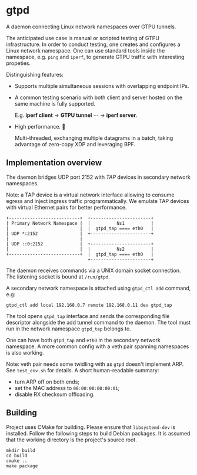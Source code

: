 # gtpd
A daemon connecting Linux network namespaces over GTPU tunnels.

The anticipated use case is manual or scripted testing of GTPU infrastructure.
In order to conduct testing, one creates and configures a Linux network namespace.
One can use standard tools inside the namespace, e.g. `ping` and `iperf`,
to generate GTPU traffic with interesting propeties.

Distinguishing features:
  * Supports multiple simultaneous sessions with overlapping endpoint IPs.
 
  * A common testing scenario with both client
    and server hosted on the same machine is fully supported.
    
    E.g. **iperf client** → **GTPU tunnel** ⋯ → **iperf server**.
    
  * High performance. 🚀
  
    Multi-threaded, exchanging multiple datagrams
    in a batch, taking advantage of zero-copy XDP and leveraging BPF.

## Implementation overview

The daemon bridges UDP port 2152 with *TAP* devices in secondary network namespaces.

Note: a TAP device is a virtual network interface allowing to
consume egress and inject ingress traffic programmatically.
We emulate TAP devices with virtual Ethernet pairs for better performance.

```
+---------------------------+  +-----------------------+
| Primary Network Namespace |  |          Ns1          |
|                           |  |  gtpd_tap ==== eth0   |
| UDP *:2152                |  +-----------------------+
|                           |  
| UDP ::0:2152              |  +-----------------------+
|                           |  |          Ns2          |
+---------------------------+  |  gtpd_tap ==== eth0   |
                               +-----------------------+
```
The daemon receives commands via a UNIX domain socket connection.
The listening socket is bound at `/run/gtpd`.

A secondary network namespace is attached using `gtpd_ctl add` command, e.g:
```
gtpd_ctl add local 192.168.0.7 remote 192.168.0.11 dev gtpd_tap
```
The tool opens `gtpd_tap` interface and sends the corresponding file descriptor
alongside the add tunnel command to the daemon.
The tool must run in the network namespace `gtpd_tap` belongs to.

One can have both `gtpd_tap` and `eth0` in the secondary network namespace.
A more common config with a veth pair spanning namespaces is also working.

Note: veth pair needs some twidling with as `gtpd` doesn't implement ARP.
See `test_env.sh` for details. A short human-readable summary:
  * turn ARP off on both ends;
  * set the MAC address to `00:00:00:00:00:01`;
  * disable RX checksum offloading.

## Building

Project uses CMake for building.  Please ensure that `libsystemd-dev`
is installed.  Follow the following steps to build Debian packages.
It is assumed that the working directory is the project's source root.

```
mkdir build
cd build
cmake ..
make package
```
